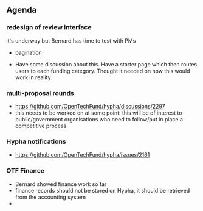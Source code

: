 ## Agenda

### redesign of review interface
it's underway but Bernard has time to test with PMs
- pagination
* Have some discussion about this. Have a starter page which then routes users to each funding category. Thought it needed on how this would work in reality.

### multi-proposal rounds
* https://github.com/OpenTechFund/hypha/discussions/2297
* this needs to be worked on at some point: this will be of interest to public/government organisations who need to follow/put in place a competitive process.

### Hypha notifications
* https://github.com/OpenTechFund/hypha/issues/2161

### OTF Finance
* Bernard showed finance work so far
* finance records should not be stored on Hypha, it should be retrieved from the accounting system
* 